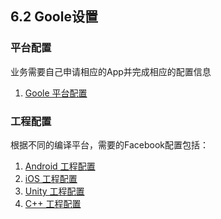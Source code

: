 ## 6.2 Goole设置

### 平台配置

业务需要自己申请相应的App并完成相应的配置信息

1. [Goole 平台配置](Goole/developers.md)

### 工程配置

根据不同的编译平台，需要的Facebook配置包括：

1. [Android 工程配置](Goole/android.md)
2. [iOS 工程配置](Goole/ios.md)
3. [Unity 工程配置](Goole/unity.md)
4. [C++ 工程配置](Goole/cpp.md)

